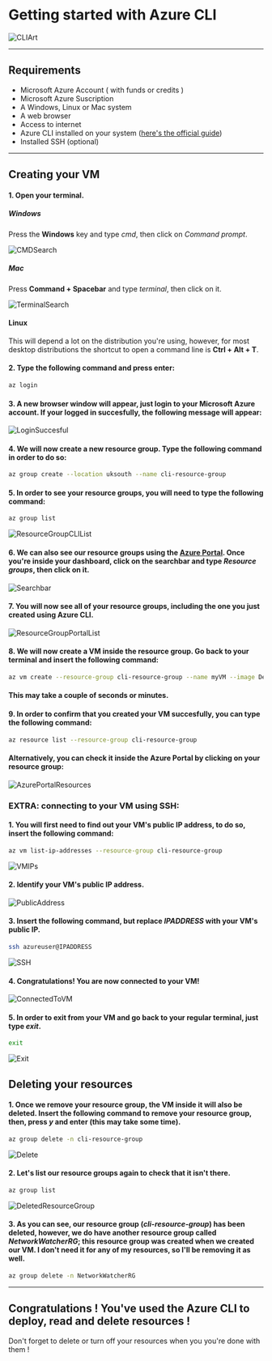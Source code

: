 # Getting started with Azure CLI

![CLIArt](img/cli-art.png)


---------------------------------------------------------


## Requirements
- Microsoft Azure Account ( with funds or credits    )
- Microsoft Azure Suscription
- A Windows, Linux or Mac system
- A web browser
- Access to internet
- Azure CLI installed on your system ([here's the official guide](https://docs.microsoft.com/en-us/cli/azure/install-azure-cli))
- Installed SSH (optional)

---------------------------------------------------------

## Creating your VM
#### 1. Open your terminal.

#####    Windows
Press the **Windows** key and type *cmd*, then click on *Command prompt*.

![CMDSearch](img/windows-cmd.png)

#####    Mac
Press **Command + Spacebar** and type *terminal*, then click on it.

![TerminalSearch](img/mac-terminal.png)

####    Linux
This will depend a lot on the distribution you're using, however, for most desktop distributions the shortcut to open a command line is **Ctrl + Alt + T**.

#### 2. Type the following command and press enter:

```Bash
az login
```

#### 3. A new browser window will appear, just login to your Microsoft Azure account. If your logged in succesfully, the following message will appear:

![LoginSuccesful](img/az-login-success.png)

#### 4. We will now create a new resource group. Type the following command in order to do so:

```Bash
az group create --location uksouth --name cli-resource-group
```

#### 5. In order to see your resource groups, you will need to type the following command:

```Bash
az group list
```

![ResourceGroupCLIList](img/cli-resource-groups-list.png)

#### 6. We can also see our resource groups using the [Azure Portal](https://portal.azure.com/#home). Once you're inside your dashboard, click on the searchbar and type *Resource groups*, then click on it.

![Searchbar](img/searchbar.png)
#### 7. You will now see all of your resource groups, including the one you just created using Azure CLI.

![ResourceGroupPortalList](img/portal-resource-groups-list.png)
#### 8. We will now create a VM inside the resource group. Go back to your terminal and insert the following command:

```Bash
az vm create --resource-group cli-resource-group --name myVM --image Debian --admin-username azureuser --generate-ssh-keys
```

#### This may take a couple of seconds or minutes.
#### 9. In order to confirm that you created your VM succesfully, you can type the following command:

```Bash
az resource list --resource-group cli-resource-group
```

#### Alternatively, you can check it inside the Azure Portal by clicking on your resource group:

![AzurePortalResources](img/portal-resource-groups-list.png)


### EXTRA: connecting to your VM using SSH:
#### 1. You will first need to find out your VM's public IP address, to do so, insert the following command:

```Bash
az vm list-ip-addresses --resource-group cli-resource-group
```

![VMIPs](img/vm-ip-details.png)

#### 2. Identify your VM's public IP address.

![PublicAddress](img/public-ip.png)

#### 3. Insert the following command, but replace *IPADDRESS* with your VM's public IP.
```Bash
ssh azureuser@IPADDRESS
```

![SSH](img/ssh.png)

#### 4. Congratulations! You are now connected to your VM!

![ConnectedToVM](img/connected-to-vm.png)

#### 5. In order to exit from your VM and go back to your regular terminal, just type *exit*.
```Bash
exit
```

![Exit](img/exit.png)

## Deleting your resources
#### 1. Once we remove your resource group, the VM inside it will also be deleted. Insert the following command to remove your resource group, then, press *y* and enter (this may take some time).
```Bash
az group delete -n cli-resource-group
```

![Delete](img/delete.png)

#### 2. Let's list our resource groups again to check that it isn't there.
```Bash
az group list
```

![DeletedResourceGroup](img/deleted-resource-group.png)

#### 3. As you can see, our resource group (*cli-resource-group*) has been deleted, however, we do have another resource group called *NetworkWatcherRG*; this resource group was created when we created our VM. I don't need it for any of my resources, so I'll be removing it as well. 
```Bash
az group delete -n NetworkWatcherRG
```

---------------------------------------------------------

## Congratulations ! You've used the Azure CLI to deploy, read and delete resources !
Don't forget to delete or turn off your resources when you you're done with them !
